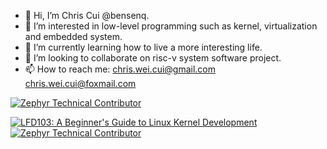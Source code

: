 - 👋 Hi, I’m Chris Cui @bensenq.
- 👀 I’m interested in low-level programming such as kernel, virtualization and embedded system.
- 🌱 I’m currently learning how to live a more interesting life.
- 💞️ I’m looking to collaborate on risc-v system software project.
- 📫 How to reach me: chris.wei.cui@gmail.com chris.wei.cui@foxmail.com

<!--START_SECTION:badges-->
[![Zephyr Technical Contributor](https://images.credly.com/size/110x110/images/a77b7f85-70b0-42ab-9519-67ee509fbc0c/image.png)](http://www.credly.com/badges/5d35452a-a87f-4531-bed2-fe59682e7108 "Zephyr Technical Contributor")
<!--END_SECTION:badges-->
<!-- START CREDLY BADGES -->
[![LFD103: A Beginner's Guide to Linux Kernel Development](https://images.credly.com/size/150x150/images/c6d2f560-62c8-4b89-a825-aa982fdafed7/blob)](https://www.credly.com/badges/4239758c-a487-41cb-a72f-9e181412629f)
[![Zephyr Technical Contributor](https://images.credly.com/size/150x150/images/a77b7f85-70b0-42ab-9519-67ee509fbc0c/image.png)](https://www.credly.com/badges/5d35452a-a87f-4531-bed2-fe59682e7108)
<!-- END CREDLY BADGES -->
